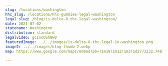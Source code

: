 ```yaml
---
slug: /locations/washington
hhc_slug: /locations/hhc-gummies-legal-washington
legal_slug: /blog/is-delta-8-thc-legal-washington/
date: 2021-07-02
statename: Washington
distribution: standard
legalvideo: gcInoOShWw0
featuredImage: ../../images/is-delta-8-thc-legal-in-washington.png
image2: ../../images/blog-thumb-2.webp
map: https://www.google.com/maps/embed?pb=!1m18!1m12!1m3!1d2773232.748770878!2d-123.12515088177258!3d47.25110577462142!2m3!1f0!2f0!3f0!3m2!1i1024!2i768!4f13.1!3m3!1m2!1s0x5485e5ffe7c3b0f9%3A0x944278686c5ff3ba!2sWashington%2C%20USA!5e0!3m2!1sen!2s!4v1624975567594!5m2!1sen!2s

---
```

